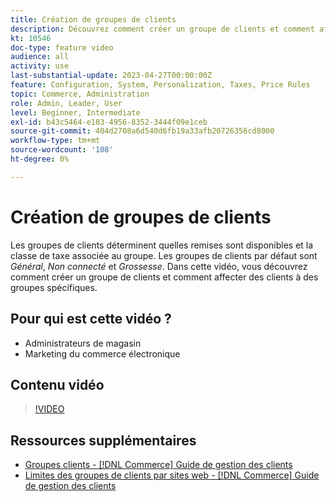 ```yaml
---
title: Création de groupes de clients
description: Découvrez comment créer un groupe de clients et comment affecter des clients à des groupes spécifiques, qui déterminent les remises disponibles et la classe fiscale associée.
kt: 10546
doc-type: feature video
audience: all
activity: use
last-substantial-update: 2023-04-27T00:00:00Z
feature: Configuration, System, Personalization, Taxes, Price Rules
topic: Commerce, Administration
role: Admin, Leader, User
level: Beginner, Intermediate
exl-id: b43c5464-e103-4956-8352-3444f09e1ceb
source-git-commit: 404d2708a6d540d6fb19a33afb20726356cd8000
workflow-type: tm+mt
source-wordcount: '108'
ht-degree: 0%

---
```


# Création de groupes de clients

Les groupes de clients déterminent quelles remises sont disponibles et la classe de taxe associée au groupe. Les groupes de clients par défaut sont _Général_, _Non connecté_ et _Grossesse_. Dans cette vidéo, vous découvrez comment créer un groupe de clients et comment affecter des clients à des groupes spécifiques.

## Pour qui est cette vidéo ?

- Administrateurs de magasin
- Marketing du commerce électronique

## Contenu vidéo

>[!VIDEO](https://video.tv.adobe.com/v/343660?quality=12&learn=on)

## Ressources supplémentaires

- [ Groupes clients - [!DNL Commerce] Guide de gestion des clients](https://experienceleague.adobe.com/docs/commerce-admin/customers/customers-menu/customer-groups.html)
- [Limites des groupes de clients par sites web - [!DNL Commerce] Guide de gestion des clients](https://developer.adobe.com/commerce/php/development/components/indexing/optimization/#customer-group-limitations-by-websites)
